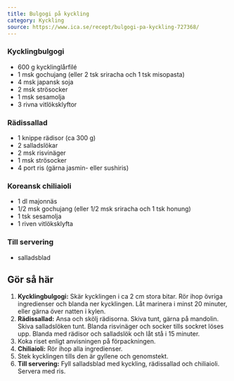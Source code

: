 ```yaml
---
title: Bulgogi på kyckling
category: Kyckling
source: https://www.ica.se/recept/bulgogi-pa-kyckling-727368/
---
```


### Kycklingbulgogi
- 600 g kycklinglårfilé
- 1 msk gochujang (eller 2 tsk sriracha och 1 tsk misopasta)
- 4 msk japansk soja
- 2 msk strösocker
- 1 msk sesamolja
- 3 rivna vitlöksklyftor

### Rädissallad
- 1 knippe rädisor (ca 300 g)
- 2 salladslökar
- 2 msk risvinäger
- 1 msk strösocker
- 4 port ris (gärna jasmin- eller sushiris)

### Koreansk chiliaioli
- 1 dl majonnäs
- 1/2 msk gochujang (eller 1/2 msk sriracha och 1 tsk honung)
- 1 tsk sesamolja
- 1 riven vitlöksklyfta

### Till servering
- salladsblad

## Gör så här

1. **Kycklingbulgogi:** Skär kycklingen i ca 2 cm stora bitar. Rör ihop övriga ingredienser och blanda ner kycklingen. Låt marinera i minst 20 minuter, eller gärna över natten i kylen.
2. **Rädissallad:** Ansa och skölj rädisorna. Skiva tunt, gärna på mandolin. Skiva salladslöken tunt. Blanda risvinäger och socker tills sockret löses upp. Blanda med rädisor och salladslök och låt stå i 15 minuter.
3. Koka riset enligt anvisningen på förpackningen.
4. **Chiliaioli:** Rör ihop alla ingredienser.
5. Stek kycklingen tills den är gyllene och genomstekt.
6. **Till servering:** Fyll salladsblad med kyckling, rädissallad och chiliaioli. Servera med ris.

